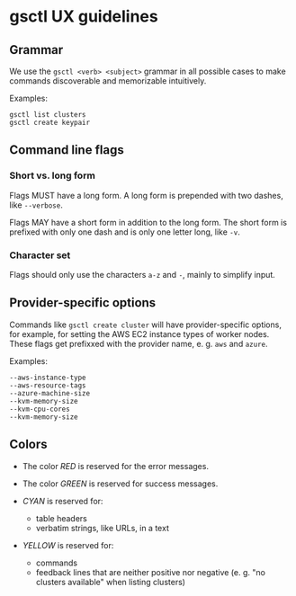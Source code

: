 # gsctl UX guidelines

## Grammar

We use the `gsctl <verb> <subject>` grammar in all possible cases to make
commands discoverable and memorizable intuitively.

Examples:

    gsctl list clusters
    gsctl create keypair

## Command line flags

### Short vs. long form

Flags MUST have a long form. A long form is prepended with two dashes,
like `--verbose`.

Flags MAY have a short form in addition to the long form. The short form
is prefixed with only one dash and is only one letter long, like `-v`.

### Character set

Flags should only use the characters `a-z` and `-`, mainly to simplify input.

## Provider-specific options

Commands like `gsctl create cluster` will have provider-specific options, for
example, for setting the AWS EC2 instance types of worker nodes. These flags get
prefixxed with the provider name, e. g. `aws` and `azure`.

Examples:

    --aws-instance-type
    --aws-resource-tags
    --azure-machine-size
    --kvm-memory-size
    --kvm-cpu-cores
    --kvm-memory-size

## Colors

- The color *RED* is reserved for the error messages.

- The color *GREEN* is reserved for success messages.

- *CYAN* is reserved for:
  - table headers
  - verbatim strings, like URLs, in a text

- *YELLOW* is reserved for:
  - commands
  - feedback lines that are neither positive nor negative (e. g. "no clusters available" when listing clusters)
